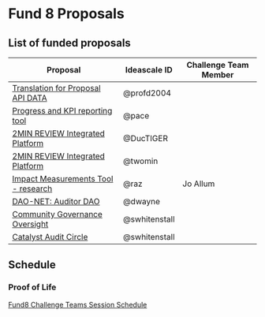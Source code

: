# Fund 8 Proposals

## List of funded proposals

| Proposal                                                                           | Ideascale ID  | Challenge Team Member |
| ---------------------------------------------------------------------------------- | ------------- | --------------------- |
| [Translation for Proposal API DATA](https://cardano.ideascale.com/c/idea/383962)   | @profd2004    |                       |
| [Progress and KPI reporting tool](https://cardano.ideascale.com/c/idea/382425)     | @pace         |                       |
| [2MIN REVIEW Integrated Platform](https://cardano.ideascale.com/c/idea/384807)     | @DucTIGER     |                       |
| [2MIN REVIEW Integrated Platform](https://cardano.ideascale.com/c/idea/384807)     | @twomin       |                       |
| [Impact Measurements Tool - research](https://cardano.ideascale.com/c/idea/383628) | @raz          | Jo Allum              |
| [DAO-NET: Auditor DAO](https://cardano.ideascale.com/c/idea/381404)                | @dwayne       |                       |
| [Community Governance Oversight](https://cardano.ideascale.com/c/idea/383517)      | @swhitenstall |                       |
| [Catalyst Audit Circle](https://cardano.ideascale.com/c/idea/381354)               | @swhitenstall |                       |

## Schedule

### Proof of Life

[Fund8 Challenge Teams Session Schedule](https://docs.google.com/spreadsheets/d/1bIZHfNYeSJSSpSXfpDG9Ny4f6Gm9aTOexL1DuqJfwgU/edit?usp=sharing)
